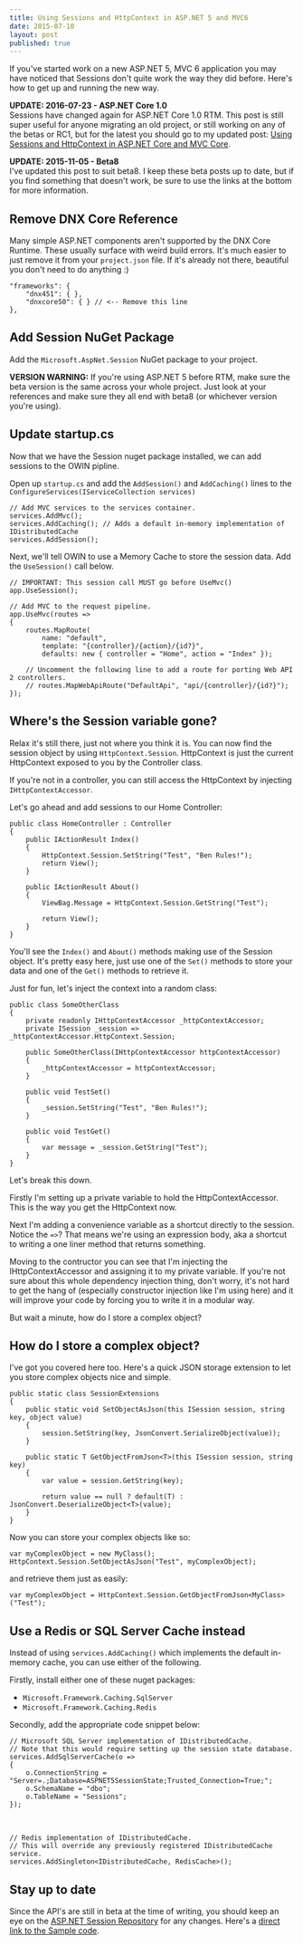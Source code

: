 ```yaml
---
title: Using Sessions and HttpContext in ASP.NET 5 and MVC6
date: 2015-07-10
layout: post
published: true
---
```


If you've started work on a new ASP.NET 5, MVC 6 application you may have noticed that Sessions don't quite work the way they did before. Here's how to get up and running the new way.

**UPDATE: 2016-07-23 - ASP.NET Core 1.0**  
Sessions have changed again for ASP.NET Core 1.0 RTM. This post is still super useful for anyone migrating an old project, or still working on any of the betas or RC1, but for the latest you should go to my updated post: [Using Sessions and HttpContext in ASP.NET Core and MVC Core](http://benjii.me/2016/07/using-sessions-and-httpcontext-in-aspnetcore-and-mvc-core/).  

**UPDATE: 2015-11-05 - Beta8**  
I've updated this post to suit beta8. I keep these beta posts up to date, but if you find something that doesn't work, be sure to use the links at the bottom for more information.

## Remove DNX Core Reference  
Many simple ASP.NET components aren't supported by the DNX Core Runtime. These usually surface with weird build errors. It's much easier to just remove it from your `project.json` file. If it's already not there, beautiful you don't need to do anything :)

    "frameworks": {
        "dnx451": { },
        "dnxcore50": { } // <-- Remove this line
    },

## Add Session NuGet Package  
Add the `Microsoft.AspNet.Session` NuGet package to your project.

**VERSION WARNING:** If you're using ASP.NET 5 before RTM, make sure the beta version is the same across your whole project. Just look at your references and make sure they all end with beta8 (or whichever version you're using).

## Update startup.cs  
Now that we have the Session nuget package installed, we can add sessions to the OWIN pipline.

Open up `startup.cs` and add the `AddSession()` and `AddCaching()` lines to the `ConfigureServices(IServiceCollection services)`

    // Add MVC services to the services container.
    services.AddMvc();
    services.AddCaching(); // Adds a default in-memory implementation of IDistributedCache
    services.AddSession();

Next, we'll tell OWIN to use a Memory Cache to store the session data. Add the `UseSession()` call below.

    // IMPORTANT: This session call MUST go before UseMvc()
    app.UseSession();

    // Add MVC to the request pipeline.
    app.UseMvc(routes =>
    {
        routes.MapRoute(
            name: "default",
            template: "{controller}/{action}/{id?}",
            defaults: new { controller = "Home", action = "Index" });

        // Uncomment the following line to add a route for porting Web API 2 controllers.
        // routes.MapWebApiRoute("DefaultApi", "api/{controller}/{id?}");
    });

## Where's the Session variable gone?  
Relax it's still there, just not where you think it is. You can now find the session object by using `HttpContext.Session`. HttpContext is just the current HttpContext exposed to you by the Controller class.

If you're not in a controller, you can still access the HttpContext by injecting `IHttpContextAccessor`.

Let's go ahead and add sessions to our Home Controller:

    public class HomeController : Controller
    {
        public IActionResult Index()
        { 
            HttpContext.Session.SetString("Test", "Ben Rules!");
            return View();
        }

        public IActionResult About()
        {
            ViewBag.Message = HttpContext.Session.GetString("Test");

            return View();
        }
    }

You'll see the `Index()` and `About()` methods making use of the Session object. It's pretty easy here, just use one of the `Set()` methods to store your data and one of the `Get()` methods to retrieve it.

Just for fun, let's inject the context into a random class:

    public class SomeOtherClass
    {
        private readonly IHttpContextAccessor _httpContextAccessor;
        private ISession _session => _httpContextAccessor.HttpContext.Session;

        public SomeOtherClass(IHttpContextAccessor httpContextAccessor)
        {
            _httpContextAccessor = httpContextAccessor;
        }

        public void TestSet()
        {
            _session.SetString("Test", "Ben Rules!");
        }

        public void TestGet()
        {
            var message = _session.GetString("Test");
        }
    }

Let's break this down.

Firstly I'm setting up a private variable to hold the HttpContextAccessor. This is the way you get the HttpContext now.

Next I'm adding a convenience variable as a shortcut directly to the session. Notice the `=>`? That means we're using an expression body, aka a shortcut to writing a one liner method that returns something.

Moving to the contructor you can see that I'm injecting the IHttpContextAccessor and assigning it to my private variable. If you're not sure about this whole dependency injection thing, don't worry, it's not hard to get the hang of (especially constructor injection like I'm using here) and it will improve your code by forcing you to write it in a modular way.

But wait a minute, how do I store a complex object?

## How do I store a complex object?  
I've got you covered here too. Here's a quick JSON storage extension to let you store complex objects nice and simple.

    public static class SessionExtensions
    {
        public static void SetObjectAsJson(this ISession session, string key, object value)
        {
            session.SetString(key, JsonConvert.SerializeObject(value));
        }

        public static T GetObjectFromJson<T>(this ISession session, string key)
        {
            var value = session.GetString(key);

            return value == null ? default(T) : JsonConvert.DeserializeObject<T>(value);
        }
    }

Now you can store your complex objects like so:

    var myComplexObject = new MyClass();
    HttpContext.Session.SetObjectAsJson("Test", myComplexObject);

and retrieve them just as easily:

    var myComplexObject = HttpContext.Session.GetObjectFromJson<MyClass>("Test");


## Use a Redis or SQL Server Cache instead  
Instead of using `services.AddCaching()` which implements the default in-memory cache, you can use either of the following.

Firstly, install either one of these nuget packages:

 * `Microsoft.Framework.Caching.SqlServer`
 * `Microsoft.Framework.Caching.Redis` 

Secondly, add the appropriate code snippet below:

	// Microsoft SQL Server implementation of IDistributedCache.
	// Note that this would require setting up the session state database.
	services.AddSqlServerCache(o =>
	{
		o.ConnectionString = "Server=.;Database=ASPNET5SessionState;Trusted_Connection=True;";
		o.SchemaName = "dbo";
		o.TableName = "Sessions";
	});

&nbsp;

	// Redis implementation of IDistributedCache.
	// This will override any previously registered IDistributedCache service.
	services.AddSingleton<IDistributedCache, RedisCache>();

## Stay up to date
Since the API's are still in beta at the time of writing, you should keep an eye on the [ASP.NET Session Repository](https://github.com/aspnet/Session) for any changes.
Here's a [direct link to the Sample code](https://github.com/aspnet/Session/blob/dev/samples/SessionSample/Startup.cs).